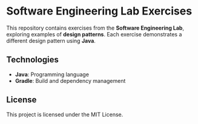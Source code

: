 # Software Engineering Lab Exercises

This repository contains exercises from the **Software Engineering Lab**, exploring examples of **design patterns**. Each exercise demonstrates a different design pattern using **Java**.

## Technologies
- **Java**: Programming language
- **Gradle**: Build and dependency management

## License
This project is licensed under the MIT License.
